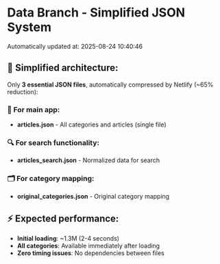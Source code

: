 # Data Branch - Simplified JSON System
Automatically updated at: 2025-08-24 10:40:46

## 🎯 Simplified architecture:
Only **3 essential JSON files**, automatically compressed by Netlify (~65% reduction):

### 📱 For main app:
- **articles.json** - All categories and articles (single file)

### 🔍 For search functionality:
- **articles_search.json** - Normalized data for search

### 🗂️ For category mapping:
- **original_categories.json** - Original category mapping

## ⚡ Expected performance:
- **Initial loading**: ~1.3M (2-4 seconds)
- **All categories**: Available immediately after loading
- **Zero timing issues**: No dependencies between files
